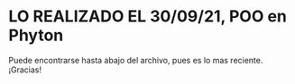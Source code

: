 # LO REALIZADO EL 30/09/21, POO en Phyton
Puede encontrarse hasta abajo del archivo, pues es lo mas reciente. ¡Gracias!
